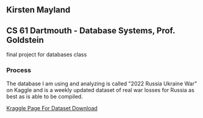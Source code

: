 ## Kirsten Mayland
## CS 61 Dartmouth - Database Systems, Prof. Goldstein
final project for databases class

### Process
The database I am using and analyzing is called "2022 Russia Ukraine War" on Kaggle and is a weekly updated dataset of real war losses for Russia as best as is able to be compiled. 

[Kraggle Page For Dataset Download](https://www.kaggle.com/datasets/piterfm/2022-ukraine-russian-war?select=russia_losses_equipment_correction.csv)
